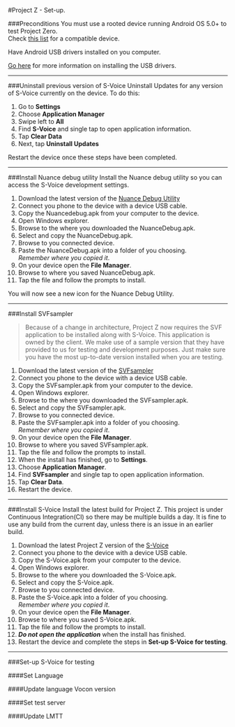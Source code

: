 #Project Z - Set-up.



###Preconditions
You must use a rooted device running Android OS 5.0+ to test Project Zero.  
Check [this list](#) for a compatible device. 

Have Android USB drivers installed on you computer.  

[Go here](http://developer.android.com/sdk/win-usb.html) for more information on installing the USB drivers.

---
###Uninstall previous version of S-Voice
Uninstall Updates for any version of S-Voice currently on the device.
To do this:

1. Go to **Settings**
2. Choose **Application Manager**
3. Swipe left to **All**
4. Find **S-Voice** and single tap to open application information.
5. Tap **Clear Data**
6. Next, tap **Uninstall Updates**

Restart the device once these steps have been completed.

---
###Install Nuance debug utility
Install the Nuance debug utility so you can access the S-Voice development settings.

1. Download the latest version of the [Nuance Debug Utility](#)
2. Connect you phone to the device with a device USB cable.
3. Copy the Nuancedebug.apk from your computer to the device.
  1. Open Windows explorer.
  2. Browse to the where you downloaded the NuanceDebug.apk.
  3. Select and copy the NuanceDebug.apk.
  4. Browse to you connected device.
  5. Paste the NuanceDebug.apk into a folder of you choosing.  
     *Remember where you copied it*.
4. On your device open the **File Manager**.
5. Browse to where you saved NuanceDebug.apk.
6. Tap the file and follow the prompts to install.

You will now see a new icon for the Nuance Debug Utility.

---

###Install SVFsampler
>Because of a change in architecture, Project Z now requires the SVF application to be installed along with S-Voice. This application is owned by the client. We make use of a sample version that they have provided to us for testing and development purposes.
>Just make sure you have the most up-to-date version installed when you are testing.

1. Download the latest version of the [SVFsampler](#)
2. Connect you phone to the device with a device USB cable.
3. Copy the SVFsampler.apk from your computer to the device.
  1. Open Windows explorer.
  2. Browse to the where you downloaded the SVFsampler.apk.
  3. Select and copy the SVFsampler.apk.
  4. Browse to you connected device.
  5. Paste the SVFsampler.apk into a folder of you choosing.  
     *Remember where you copied it*.
4. On your device open the **File Manager**.
5. Browse to where you saved SVFsampler.apk.
6. Tap the file and follow the prompts to install.
7.  When the install has finished,  go to **Settings**.
8. Choose **Application Manager**.
9. Find **SVFsampler** and single tap to open application information.
10. Tap **Clear Data**.
11. Restart the device.

---
###Install S-Voice
Install the latest build for Project Z. This project is under Continuous Integration(CI) so there may be multiple builds a day. It is fine to use any build from the current day, unless there is an issue in an earlier build.

1. Download the latest Project Z version of the [S-Voice](#)
2. Connect you phone to the device with a device USB cable.
3. Copy the S-Voice.apk from your computer to the device.
  1. Open Windows explorer.
  2. Browse to the where you downloaded the S-Voice.apk.
  3. Select and copy the S-Voice.apk.
  4. Browse to you connected device.
  5. Paste the S-Voice.apk into a folder of you choosing.  
     *Remember where you copied it*.
4. On your device open the **File Manager**.
5. Browse to where you saved S-Voice.apk.
6. Tap the file and follow the prompts to install.
7.  ***Do not open the application***  when the install has finished.
8. Restart the device and complete the steps in **Set-up S-Voice for testing**.

---

###Set-up S-Voice for testing

####Set Language

####Update language Vocon version

####Set test server

####Update LMTT